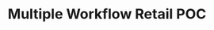 ---
displayOrder: 6
projectType: 'design'
title: 'Multiple Workflow Retail POC'
description: 'Design the management app suite used by the brands that purchased the space to track customer traffic, their engagement, as well as stock levels. The app suite was purposefully designed to integrate with Shopify services so that brands would not need to complicate their inventory infrastructure.'
thumb: 'viktor-bystrov-gFjGZ2qRZOo-unsplash.jpg'
hero:
  file: 'viktor-bystrov-gFjGZ2qRZOo-unsplash.jpg'
  alt: 'Aerial view of a commercial shopping mall'
heroOrientation: 'horizontal'
color: '#577590'
sections:
  - type: 'two-column'
    variant: 'left'
    subtitle: 'Retail App Suite'
    description: 'Each app in the suite was given its own user persona as each app would likely be used by different individuals within any given brand. Kristen, a Director of Retail Planning, was used for the Channel Manager app; Rodrigo, an Engagement Coordinator, was used for Broadcast, and Jamie, a Fleet Operator, was used for Fleet Operations. By working with different personas for each app, we were able to analyze and work on the interface for each app through specific lenses and were able to differentiate between the distinct capabilities of each app by targeting specific needs within the
    job at hand.'
    image:
      file: 'appsuite-two.png'
      alt: 'Two screens of an app suite for managing a retail business'
  - type: 'gallery'
    subtitle: 'Personas'
    description: 'Each persona then had their own distinct journeys that reflected how they would interact with their respective app which helped us plan and create the features for them. From the user journeys, we created prototypes to demonstrate to Jabil how users would interact with their systems, making each step intuitive to users so that their experience would be seamless and painless.'
    items:
      - image:
          file: 'Kristen.png'
          alt: 'User persona document'
      - image:
          file: 'Rodrigo.png'
          alt: 'User persona document'
  - type: 'gallery'
    subtitle: 'User Flows'
    items:
      - description: 'A brand-facing and internal web portal that allows a user to manage product information and planogram information and synchronize with kiosks in the field. The device will report product levels and the cloud/backend will integrate with Shopify for customers that are already managing their products.'
        image:
          file: 'Flow-2.png'
          alt: 'User flow document'
      - description: 'This is a brand-facing web portal that allows a brand-marketing user to upload media (videos and images) and create a schedule to play media on the displays.'
        image:
          file: 'Flow-1.png'
          alt: 'User flow document'
      - description: 'This is an internal web portal that can display IoT/Telemetry, sales transactions, and customer analytics data in various visual forms. In the future, this portal may allow a user to perform device management and integrate with a 3rd party service management/routing application.'
        image:
          file: 'Flow-3.png'
          alt: 'User flow document'
  - type: 'key-image'
    subtitle: 'Final Prototype'
    image:
      file: 'final-retail.png'
      alt: 'App suite webpages for retail manufacturing'
  - type: 'two-column'
    variant: 'right'
    subtitle: 'Customer Experience'
    description: 'Lastly, a final persona, Monica was created to represent a Kylie Cosmetics customer that would walk up to the Edge Retail device and purchase a product. Her user journey was representative of how any consumer would interact with a kiosk and what expectations they would have while interacting with it. This allowed us to analyze how the other three personas would reach/interact with her experience.\nThe UI represents the user interface on the client devices. The goal was to have the digital UI interact with the physical space of the kiosk.'
    image:
      file: 'customer-2screen.png'
      alt: 'Two screens of an kiosk user interface'
  - type: 'key-image'
    subtitle: '3 Dimensional Experience'
    description: 'By utilizing basic CAD skills and Photoshop, I made a prototype of the physical kiosk space. The users are directly interacting with the space and also the internal resources to from Jabil keeping the operation of the kiosk running.'
    image:
      file: 'kiosks.png'
      alt: '3D representation of a interactive kiosk'
---